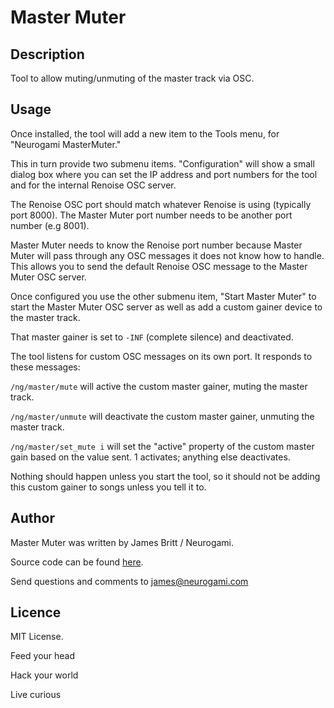# Master Muter 

## Description

Tool to allow muting/unmuting of the master track via OSC.



## Usage

Once installed, the tool will add a new item to the Tools menu, for "Neurogami MasterMuter." 

This in turn provide two submenu items.  "Configuration" will show a small dialog box where you can set the IP address and port numbers for the tool and for the internal Renoise OSC server.

The Renoise OSC port should match whatever Renoise is using (typically port 8000). The Master Muter port number needs to be another port number (e.g 8001).

Master Muter needs to know the Renoise port number because Master Muter will pass through any OSC messages it does not know how to handle.  This allows you to send the default Renoise OSC message to the Master Muter OSC server.

Once configured you use the other submenu item, "Start Master Muter" to start the Master Muter OSC server as well as add a custom gainer device to the master track.

That master gainer is set to `-INF` (complete silence) and deactivated.

The tool listens for custom OSC messages on its own port.  It responds to these messages:


`/ng/master/mute`  will active the custom master gainer, muting the master track.



`/ng/master/unmute` will deactivate the custom master gainer, unmuting the master track.


`/ng/master/set_mute i` will set the "active" property of the custom master gain based on the value sent. 1 activates; anything else  deactivates.


Nothing should happen unless you start the tool, so it should not be adding this custom gainer to songs unless you tell it to.


## Author

Master Muter was written by James Britt / Neurogami.

Source code can be found [here](https://github.com/Neurogami/renoise-ng/tree/master/lua/com.neurogami.MasterMuter.xrnx).

Send questions and comments to james@neurogami.com

## Licence

MIT License.


Feed your head

Hack your world

Live curious




